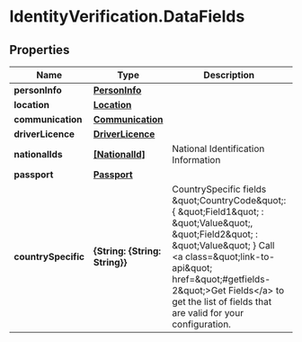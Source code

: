 # IdentityVerification.DataFields

## Properties

Name | Type | Description | Notes
------------ | ------------- | ------------- | -------------
**personInfo** | [**PersonInfo**](PersonInfo.md) |  | [optional] 
**location** | [**Location**](Location.md) |  | [optional] 
**communication** | [**Communication**](Communication.md) |  | [optional] 
**driverLicence** | [**DriverLicence**](DriverLicence.md) |  | [optional] 
**nationalIds** | [**[NationalId]**](NationalId.md) | National Identification Information | [optional] 
**passport** | [**Passport**](Passport.md) |  | [optional] 
**countrySpecific** | **{String: {String: String}}** | CountrySpecific fields  \&quot;CountryCode\&quot;: {   \&quot;Field1\&quot; : \&quot;Value\&quot;,   \&quot;Field2\&quot; : \&quot;Value\&quot;  }  Call &lt;a class&#x3D;\&quot;link-to-api\&quot; href&#x3D;\&quot;#getfields-2\&quot;&gt;Get Fields&lt;/a&gt; to get the list of fields that are valid for your configuration. | [optional] 


